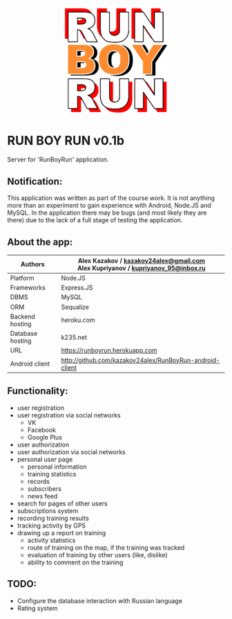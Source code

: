 <p align="center">
  <img src="https://github.com/kazakov24alex/RunBoyRun-android-client/blob/master/docs/logo.PNG" width="250"/>
</p>

# RUN BOY RUN v0.1b
Server for 'RunBoyRun' application. <br/>



## Notification:
This application was written as part of the course work. It is not anything more than an experiment to gain experience with Android, Node.JS and MySQL. In the application there may be bugs (and most likely they are there) due to the lack of a full stage of testing the application.


## About the app:
Authors           | Alex Kazakov / <kazakov24alex@gmail.com><br/> Alex Kupriyanov / <kupriyanov_95@inbox.ru>
----------------- | -----------------
Platform          | Node.JS
Frameworks        | Express.JS
DBMS              | MySQL
ORM               | Sequalize
Backend hosting   | heroku.com
Database hosting  | k235.net
URL               | <https://runboyrun.herokuapp.com>
Android client    | <http://github.com/kazakov24alex/RunBoyRun-android-client>

## Functionality:
+ user registration
+ user registration via social networks
  + VK
  + Facebook
  + Google Plus
+ user authorization
+ user authorization via social networks
+ personal user page
  + personal information
  + training statistics
  + records
  + subscribers
  + news feed
+ search for pages of other users
+ subscriptions system
+ recording training results
+ tracking activity by GPS
+ drawing up a report on training
  + activity statistics
  + route of training on the map, if the training was tracked
  + evaluation of training by other users (like, dislike)
  + ability to comment on the training

## TODO:
+ Configure the database interaction with Russian language
+ Rating system
